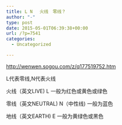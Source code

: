 ```yaml
---
title: L N 　火线　零线？
author: "-"
type: post
date: 2015-05-01T06:39:38+00:00
url: /?p=7541
categories:
  - Uncategorized

---
```

http://wenwen.sogou.com/z/q177519752.htm

L代表零线,N代表火线

火线（英文LIVE) L 一般为红色或黄色或绿色
  
零线（英文NEUTRAL) N（中性线) 一般为蓝色
  
地线（英文EARTH)  E 一般为黄绿色或黑色